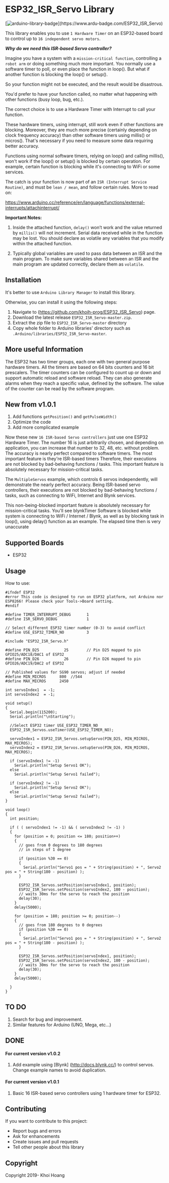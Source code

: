 # ESP32_ISR_Servo Library

[![arduino-library-badge](https://www.ardu-badge.com/badge/ESP32_ISR_Servo.svg?)](https://www.ardu-badge.com/ESP32_ISR_Servo)

This library enables you to use `1 Hardware Timer` on an ESP32-based board to control up to `16 independent servo motors`.

***Why do we need this ISR-based Servo controller?***

Imagine you have a system with a `mission-critical function`, controlling a `robot arm` or doing something much more important. You normally use a software timer to poll, or even place the function in loop(). But what if another function is blocking the loop() or setup().

So your function might not be executed, and the result would be disastrous.

You'd prefer to have your function called, no matter what happening with other functions (busy loop, bug, etc.).

The correct choice is to use a Hardware Timer with Interrupt to call your function.

These hardware timers, using interrupt, still work even if other functions are blocking. Moreover, they are much more precise (certainly depending on clock frequency accuracy) than other software timers using millis() or micros(). That's necessary if you need to measure some data requiring better accuracy.

Functions using normal software timers, relying on loop() and calling millis(), won't work if the loop() or setup() is blocked by certain operation. For example, certain function is blocking while it's connecting to WiFi or some services.

The catch is your function is now part of an `ISR (Interrupt Service Routine)`, and must be `lean / mean`, and follow certain rules. More to read on:

https://www.arduino.cc/reference/en/language/functions/external-interrupts/attachinterrupt/

**Important Notes:**
1. Inside the attached function, `delay()` won’t work and the value returned by `millis()` will not increment. Serial data received while in the function may be lost. You should declare as volatile any variables that you modify within the attached function.

2. Typically global variables are used to pass data between an ISR and the main program. To make sure variables shared between an ISR and the main program are updated correctly, declare them as `volatile`.

## Installation

It's better to use `Arduino Library Manager` to install this library.

Otherwise, you can install it using the following steps:
1. Navigate to (https://github.com/khoih-prog/ESP32_ISR_Servo) page.
2. Download the latest release `ESP32_ISR_Servo-master.zip`.
3. Extract the zip file to `ESP32_ISR_Servo-master` directory 
4. Copy whole folder to Arduino libraries' directory such as `.Arduino/libraries/ESP32_ISR_Servo-master`.

## More useful Information

The ESP32 has two timer groups, each one with two general purpose hardware timers. 
All the timers are based on 64 bits counters and 16 bit prescalers. 
The timer counters can be configured to count up or down and support automatic reload and software reload.
They can also generate alarms when they reach a specific value, defined by the software. The value of the counter can be read by 
the software program.

## New from v1.0.1

1. Add functions `getPosition()` and `getPulseWidth()`
2. Optimize the code
3. Add more complicated example

Now these new `16 ISR-based Servo controllers` just use one ESP32 Hardware Timer. The number 16 is just arbitrarily chosen, and depending 
on application, you can increase that number to 32, 48, etc. without problem.
The accuracy is nearly perfect compared to software timers. The most important feature is they're ISR-based timers
Therefore, their executions are not blocked by bad-behaving functions / tasks.
This important feature is absolutely necessary for mission-critical tasks. 

The `MultipleServos` example, which controls 6 servos independently, will demonstrate the nearly perfect accuracy.
Being ISR-based servo controllers, their executions are not blocked by bad-behaving functions / tasks, such as connecting to WiFi, Internet
and Blynk services.

This non-being-blocked important feature is absolutely necessary for mission-critical tasks. 
You'll see blynkTimer Software is blocked while system is connecting to WiFi / Internet / Blynk, as well as by blocking task 
in loop(), using delay() function as an example. The elapsed time then is very unaccurate

## Supported Boards

- ESP32

## Usage

How to use:

```
#ifndef ESP32
#error This code is designed to run on ESP32 platform, not Arduino nor ESP8266! Please check your Tools->Board setting.
#endif

#define TIMER_INTERRUPT_DEBUG       1
#define ISR_SERVO_DEBUG             1

// Select different ESP32 timer number (0-3) to avoid conflict
#define USE_ESP32_TIMER_NO          3

#include "ESP32_ISR_Servo.h"

#define PIN_D25           25        // Pin D25 mapped to pin GPIO25/ADC18/DAC1 of ESP32
#define PIN_D26           26        // Pin D26 mapped to pin GPIO26/ADC19/DAC2 of ESP32

// Published values for SG90 servos; adjust if needed
#define MIN_MICROS      800  //544
#define MAX_MICROS      2450

int servoIndex1  = -1;
int servoIndex2  = -1;

void setup() 
{
  Serial.begin(115200);
  Serial.println("\nStarting");
  
  //Select ESP32 timer USE_ESP32_TIMER_NO
  ESP32_ISR_Servos.useTimer(USE_ESP32_TIMER_NO);
  
  servoIndex1 = ESP32_ISR_Servos.setupServo(PIN_D25, MIN_MICROS, MAX_MICROS);
  servoIndex2 = ESP32_ISR_Servos.setupServo(PIN_D26, MIN_MICROS, MAX_MICROS);
  
  if (servoIndex1 != -1)
    Serial.println("Setup Servo1 OK");
  else
    Serial.println("Setup Servo1 failed");

  if (servoIndex2 != -1)
    Serial.println("Setup Servo2 OK");
  else
    Serial.println("Setup Servo2 failed");    
}

void loop() 
{
  int position;
  
  if ( ( servoIndex1 != -1) && ( servoIndex2 != -1) )
  {
    for (position = 0; position <= 180; position++) 
    { 
      // goes from 0 degrees to 180 degrees
      // in steps of 1 degree

      if (position %30 == 0)
      {
        Serial.println("Servo1 pos = " + String(position) + ", Servo2 pos = " + String(180 - position) );
      }
          
      ESP32_ISR_Servos.setPosition(servoIndex1, position);
      ESP32_ISR_Servos.setPosition(servoIndex2, 180 - position);
      // waits 30ms for the servo to reach the position
      delay(30);
    }
    delay(5000);
    
    for (position = 180; position >= 0; position--) 
    { 
      // goes from 180 degrees to 0 degrees
      if (position %30 == 0)
      {
        Serial.println("Servo1 pos = " + String(position) + ", Servo2 pos = " + String(180 - position) );
      }

      ESP32_ISR_Servos.setPosition(servoIndex1, position);
      ESP32_ISR_Servos.setPosition(servoIndex2, 180 - position);
      // waits 30ms for the servo to reach the position
      delay(30);                                  
    }
    delay(5000);

  }
}

```
## TO DO

1. Search for bug and improvement.
2. Similar features for Arduino (UNO, Mega, etc...)


## DONE

#### For current version v1.0.2

1. Add example using [Blynk] (http://docs.blynk.cc/) to control servos. Change example names to avoid duplication.

#### For current version v1.0.1

1. Basic 16 ISR-based servo controllers using 1 hardware timer for ESP32.


## Contributing
If you want to contribute to this project:
- Report bugs and errors
- Ask for enhancements
- Create issues and pull requests
- Tell other people about this library

## Copyright
Copyright 2019- Khoi Hoang

